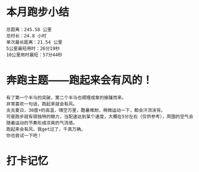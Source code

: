 # 本月跑步小结
```
总距离：245.58 公里
总时长：24.8 小时
单次最长距离：21.54 公里
5公里最短用时：26分19秒
10公里用时最短：57分44秒
```
# 奔跑主题——跑起来会有风的！
```
有了第一个半马的突破，第二个半马也顺理成章的接踵而来。
非常喜欢一句话，跑起来就会有风。
炎炎夏日，30度+的高温，晴空万里，酷暑难耐，稍微运动一下，都会汗流浃背。
可是跑步就有很独特的魅力，当配速达到某个速度，大概在5分左右（仅供参考），周围的空气会随着运动的节奏形成凉爽的气流感。
跑起来会有风，我get过了，千真万确。
你也尝试一下吧！
```
# 打卡记忆
```

```